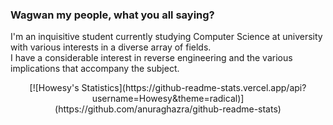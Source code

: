 ### Wagwan my people, what you all saying?

I'm an inquisitive student currently studying Computer Science at university with various interests in a diverse array of fields.<br>
I have a considerable interest in reverse engineering and the various implications that accompany the subject.

<div align="center">
[![Howesy's Statistics](https://github-readme-stats.vercel.app/api?username=Howesy&theme=radical)](https://github.com/anuraghazra/github-readme-stats)
</p>
<!--
[![Top Languagess](https://github-readme-stats.vercel.app/api/top-langs/?username=Howesy)](https://github.com/anuraghazra/github-readme-stats)
-->
